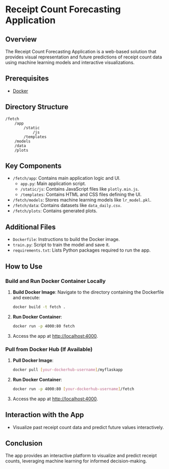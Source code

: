 
# Receipt Count Forecasting Application

## Overview
The Receipt Count Forecasting Application is a web-based solution that provides visual representation and future predictions of receipt count data using machine learning models and interactive visualizations.

## Prerequisites
- [Docker](https://docs.docker.com/get-docker/)

## Directory Structure
```
/fetch
    /app
        /static
            /js
        /templates
    /models
    /data
    /plots
```

## Key Components
- `/fetch/app`: Contains main application logic and UI.
    - `app.py`: Main application script.
    - `/static/js`: Contains JavaScript files like `plotly.min.js`.
    - `/templates`: Contains HTML and CSS files defining the UI.
- `/fetch/models`: Stores machine learning models like `lr_model.pkl`.
- `/fetch/data`: Contains datasets like `data_daily.csv`.
- `/fetch/plots`: Contains generated plots.

## Additional Files
- `Dockerfile`: Instructions to build the Docker image.
- `train.py`: Script to train the model and save it.
- `requirements.txt`: Lists Python packages required to run the app.

## How to Use

### Build and Run Docker Container Locally
1. **Build Docker Image**: Navigate to the directory containing the Dockerfile and execute:
   ```sh
   docker build -t fetch .
   ```
2. **Run Docker Container**:
   ```sh
   docker run -p 4000:80 fetch
   ```
3. Access the app at [http://localhost:4000](http://localhost:4000).

### Pull from Docker Hub (If Available)
1. **Pull Docker Image**:
   ```sh
   docker pull [your-dockerhub-username]/myflaskapp
   ```
2. **Run Docker Container**:
   ```sh
   docker run -p 4000:80 [your-dockerhub-username]/fetch
   ```
3. Access the app at [http://localhost:4000](http://localhost:4000).

## Interaction with the App
- Visualize past receipt count data and predict future values interactively.

## Conclusion
The app provides an interactive platform to visualize and predict receipt counts, leveraging machine learning for informed decision-making.
